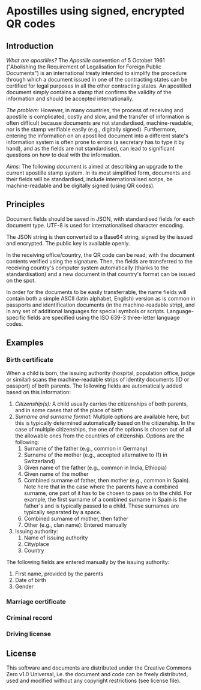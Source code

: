 # Apostilles using signed, encrypted QR codes

## Introduction

*What are apostilles?* The _Apostille_ convention of 5 October 1961 ("Abolishing the Requirement of Legalisation for Foreign Public Documents") is an international treaty intended to simplify the procedure through which a document issued in one of the contracting states can be certified for legal purposes in all the other contracting states. An apostilled document simply contains a stamp that confirms the validity of the information and should be accepted internationally.

*The problem:* However, in many countries, the process of receiving and apostille is complicated, costly and slow, and the transfer of information is often difficult because documents are not standardised, machine-readable, nor is the stamp verifiable easily (e.g., digitally signed). Furthermore, entering the information on an apostilled document into a different state's information system is often prone to errors (a secretary has to type it by hand), and as the fields are not standardised, can lead to significant questions on how to deal with the information.

*Aims:* The following document is aimed at describing an upgrade to the current apostille stamp system. In its most simplified form, documents and their fields will be standardised, include internationalised scrips, be machine-readable and be digitally signed (using QR codes).

## Principles

Document fields should be saved in JSON, with standardised fields for each document type. UTF-8 is used for internationalised character encoding.

The JSON string is then converted to a Base64 string, signed by the issued and encrypted. The public key is available openly. 

In the receiving office/country, the QR code can be read, with the document contents verified using the signature. Then, the fields are transferred to the receiving country's computer system automatically (thanks to the standardisation) and a new document in that country's format can be issued on the spot.

In order for the documents to be easily transferrable, the name fields will contain both a simple ASCII (latin alphabet, English) version as is common in passports and identification documents (in the machine-readable strip), and in any set of additional languages for special symbols or scripts. Language-specific fields are specified using the ISO 639-3 three-letter language codes.

## Examples

### Birth certificate

When a child is born, the issuing authority (hospital, population office, judge or similar) scans the machine-readable strips of identity documents (ID or passport) of both parents. The following fields are automatically added based on this information:
1. *Citizenship(s):* A child usually carries the citizenships of both parents, and in some cases that of the place of birth
2. *Surname and surname format:* Multiple options are available here, but this is typically determined automatically based on the citizenship. In the case of multiple citizenships, the one of the options is chosen out of all the allowable ones from the countries of citizenship. Options are the following:
   1. Surname of the father (e.g., common in Germany)
   2. Surname of the mother (e.g., accepted alternative to (1) in Switzerland)
   3. Given name of the father (e.g., common in India, Ethiopia)
   4. Given name of the mother
   5. Combined surname of father, then mother (e.g., common in Spain). Note here that in the case where the parents have a combined surname, one part of it has to be chosen to pass on to the child. For example, the first surname of a combined surname in Spain is the father's and is typically passed to a child. These surnames are typically separated by a space.
   6. Combined surname of mother, then father
   7. Other (e.g., clan name): Entered manually
3. Issuing authority:
   1. Name of issuing authority
   2. City/place
   3. Country
   
The following fields are entered manually by the issuing authority:
1. First name, provided by the parents
2. Date of birth
3. Gender

### Marriage certificate

### Criminal record

### Driving license


## License

This software and documents are distributed under the Creative Commons Zero v1.0 Universal, i.e. the document and code can be freely distributed, used and modified without any copyright restrictions (see license file).

